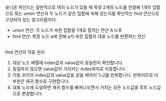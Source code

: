 유니온 파인드는 일반적으로 여러 노드가 있을 때 특정 2개의 노드를 연결해 1개의 집합으로 묶는 union 연산과 두 노드가 같은 집합에 속해 있는지를 확인하는 find 연산으로 구성되어 있는 알고리즘이다.

- union 연산: 각 노드가 속한 집합을 1개로 합치는 연산 A U B 
- find 연산: 특정 노드 a에 관해 a가 속한 집합의 대표 노드를 반환하는 연산


<br/>
find 연산의 작동 원리

1. 대상 노드 배열에 index값과 value값이 동일한지 확인합니다.
2. 동일하지 않으면 value값이 가리키는 index위치로 이동합니다.
3. 이동 위치의 index값과 value값을 같을 때까지 1~2를 반복합니다. 반복이므로 이 부분은 재귀 함수로 구현합니다.
4. 대표 노드에 도달하면 재귀 함수를 빠져나오면서 거치는 모든 노드값을 루트 노드값으로 변경합니다.


